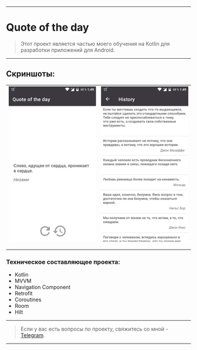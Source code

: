 ____

# Quote of the day

> Этот проект является частью моего обучения на Kotlin для разработки приложений для Android.
 
____

## Скриншоты:

| <img src="pictures/device_screen_1.png"> | <img src="pictures/device_screen_2.png"> |
| ---------------------------------------------- | -------------------------------------------- |

____

### Техническое составляющее проекта:

- Kotlin
- MVVM
- Navigation Component
- Retrofit
- Coroutines
- Room
- Hilt

____

> Если у вас есть вопросы по проекту, свяжитесь со мной - [Telegram](https://t.me/zurbaevi). 

___
